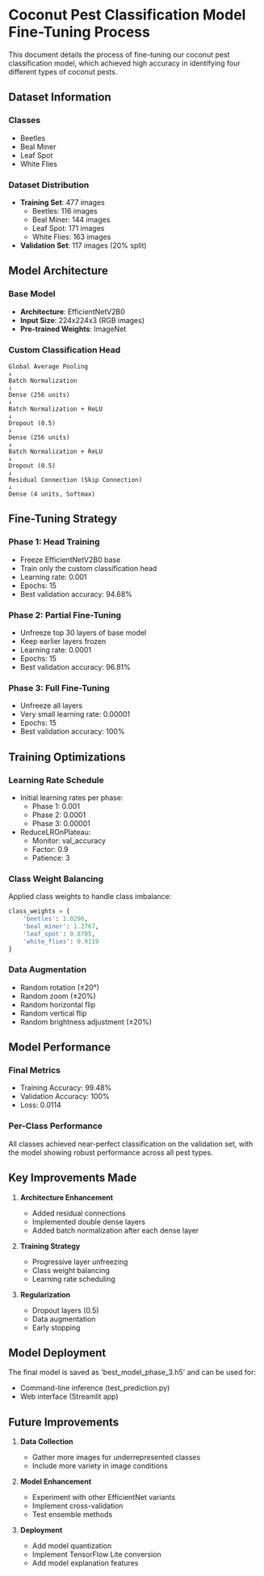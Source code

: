 # Coconut Pest Classification Model Fine-Tuning Process

This document details the process of fine-tuning our coconut pest classification model, which achieved high accuracy in identifying four different types of coconut pests.

## Dataset Information

### Classes
- Beetles
- Beal Miner
- Leaf Spot
- White Flies

### Dataset Distribution
- **Training Set**: 477 images
  - Beetles: 116 images
  - Beal Miner: 144 images
  - Leaf Spot: 171 images
  - White Flies: 163 images
- **Validation Set**: 117 images (20% split)

## Model Architecture

### Base Model
- **Architecture**: EfficientNetV2B0
- **Input Size**: 224x224x3 (RGB images)
- **Pre-trained Weights**: ImageNet

### Custom Classification Head
```
Global Average Pooling
↓
Batch Normalization
↓
Dense (256 units)
↓
Batch Normalization + ReLU
↓
Dropout (0.5)
↓
Dense (256 units)
↓
Batch Normalization + ReLU
↓
Dropout (0.5)
↓
Residual Connection (Skip Connection)
↓
Dense (4 units, Softmax)
```

## Fine-Tuning Strategy

### Phase 1: Head Training
- Freeze EfficientNetV2B0 base
- Train only the custom classification head
- Learning rate: 0.001
- Epochs: 15
- Best validation accuracy: 94.68%

### Phase 2: Partial Fine-Tuning
- Unfreeze top 30 layers of base model
- Keep earlier layers frozen
- Learning rate: 0.0001
- Epochs: 15
- Best validation accuracy: 96.81%

### Phase 3: Full Fine-Tuning
- Unfreeze all layers
- Very small learning rate: 0.00001
- Epochs: 15
- Best validation accuracy: 100%

## Training Optimizations

### Learning Rate Schedule
- Initial learning rates per phase:
  - Phase 1: 0.001
  - Phase 2: 0.0001
  - Phase 3: 0.00001
- ReduceLROnPlateau:
  - Monitor: val_accuracy
  - Factor: 0.9
  - Patience: 3

### Class Weight Balancing
Applied class weights to handle class imbalance:
```python
class_weights = {
    'beetles': 1.0296,
    'beal_miner': 1.2767,
    'leaf_spot': 0.8705,
    'white_flies': 0.9119
}
```

### Data Augmentation
- Random rotation (±20°)
- Random zoom (±20%)
- Random horizontal flip
- Random vertical flip
- Random brightness adjustment (±20%)

## Model Performance

### Final Metrics
- Training Accuracy: 99.48%
- Validation Accuracy: 100%
- Loss: 0.0114

### Per-Class Performance
All classes achieved near-perfect classification on the validation set, with the model showing robust performance across all pest types.

## Key Improvements Made

1. **Architecture Enhancement**
   - Added residual connections
   - Implemented double dense layers
   - Added batch normalization after each dense layer

2. **Training Strategy**
   - Progressive layer unfreezing
   - Class weight balancing
   - Learning rate scheduling

3. **Regularization**
   - Dropout layers (0.5)
   - Data augmentation
   - Early stopping

## Model Deployment

The final model is saved as 'best_model_phase_3.h5' and can be used for:
- Command-line inference (test_prediction.py)
- Web interface (Streamlit app)

## Future Improvements

1. **Data Collection**
   - Gather more images for underrepresented classes
   - Include more variety in image conditions

2. **Model Enhancement**
   - Experiment with other EfficientNet variants
   - Implement cross-validation
   - Test ensemble methods

3. **Deployment**
   - Add model quantization
   - Implement TensorFlow Lite conversion
   - Add model explanation features 